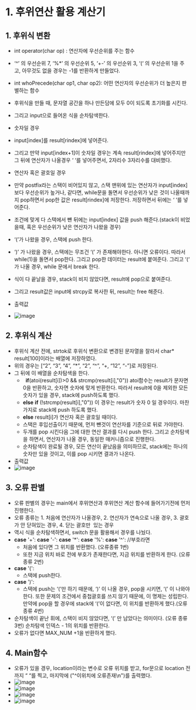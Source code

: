 # 1. 후위연산 활용 계산기

## 1. 후위식 변환

- int operator(char op) : 연산자에 우선순위를 주는 함수
- ‘^’ 의 우선순위 7, ‘%\*’ 의 우선순위 5, ‘+-’ 의 우선순위 3, ‘(‘ 의 우선순위 1을 주고, 아무것도 없을 경우는 -1를 반환하게 만들었다.

- int whoPrecede(char op1, char op2): 어떤 연산자의 우선순위가 더 높은지 판별하는 함수
- 후위식을 만들 때, 문자열 공간을 하나 만든담에 모두 0이 되도록 초기화를 시킨다.
- 그리고 input으로 들어온 식을 순차탐색한다.
- 숫자일 경우
- input[index]를 result[rindex]에 넣어준다.
- 그리고 만약 input[index+1]이 숫자일 경우는 계속 result[rindex]에 넣어주지만 그 뒤에 연산자가 나올경우 ‘ ‘를 넣어주면서, 2자리수 3자리수를 대비했다.
- 연산자 혹은 괄호일 경우
- 만약 postfix라는 스택이 비어있지 않고, 스택 맨위에 있는 연산자가 input[index]보다 우선순위가 높거나, 같다면, while문을 돌면서 우선순위가 낮은 것이 나올때까지 pop하면서 pop한 값은 result[rindex]에 저장한다. 저장하면서 뒤에는 ‘ ‘를 넣어준다.
- 조건에 맞게 다 스택에서 뺸 뒤에는 input[index] 값을 push 해준다.(stack이 비었을때, 혹은 우선순위가 낮은 연산자가 나왔을 경우)
- ‘(’가 나왔을 경우, 스택에 push 한다.
- ‘)’ 가 나왔을 경우, 스택에는 무조건 ‘(’ 가 존재해야한다. 아니면 오류이다. 따라서 while(1)을 돌면서 pop한다. 그리고 pop한 데이터는 result에 붙여준다. 그리고 ‘(‘ 가 나올 경우, while 문에서 break 한다.
- 식이 다 끝날을 경우, stack이 비지 않았다면, result에 pop으로 붙여준다.
- 그리고 result값은 input에 strcpy로 복사한 뒤, result는 free 해준다.
- 출력값
-  ![image](https://user-images.githubusercontent.com/63644587/116431865-20d5d980-a883-11eb-8cfc-4fc3e5dfc553.png)



## 2. 후위식 계산

- 후위식 계산 전에, strtok로 후위식 변환으로 변경된 문자열을 잘라서 char\* result[100]이라는 배열에 저장하였다.
- 위의 경우는 [“2”, “3”, “4”, “\*”, “2”, “^”, “+, “12”, “-”]로 저장된다.
- 그 뒤에 이 배열을 순차탐색을 한다.
  - ` `**if**(atoi(result[i])>0 && strcmp(result[i],"0")) atoi함수는 result가 문자면 0을 반환하고, 숫자면 숫자에 맞게 반환한다. 따라서 result에 0을 제외한 모든 숫자가 있을 경우, stack에 push하도록 했다.
  - **else** **if** (!strcmp(result[i],"0")) 이 경우는 result가 숫자 0 일 경우이다. 마찬가지로 stack에 push 하도록 했다.
  - **else** result[i]가 연산자 혹은 괄호일 때이다.
  - 스택은 후입선출이기 때문에, 먼저 뺸것이 연산자를 기준으로 뒤로 가야한다. 
  - 두개를 pop 시킨다음 그에 대한 연산 결과를 다시 push 한다. 그리고 순차탐색을 하면서, 연산자가 나올 경우, 동일한 매커니즘으로 진행한다.
  - 순차탐색이 완료될 경우, 모든 연산이 끝났음을 의미하므로, stack에는 하나의 숫자만 있을 것이고, 이를 pop 시키면 결과가 나온다.
- 출력값
- ![image](https://user-images.githubusercontent.com/63644587/116431900-292e1480-a883-11eb-973a-f703fb405bb0.png)






## 3. 오류 판별

- 오류 판별의 경우는 main에서 후위연산과 후위연산 계산 함수에 들어가기전에 먼저 진행한다.
- 오류 종류는 1. 처음에 연산자가 나올경우, 2. 연산자가 연속으로 나올 경우, 3. 괄호가 안 닫혀있는 경우, 4. 닫는 괄호만  있는 경우
- 역시 식을 순차탐색하면서, switch 문을 활용해서 경우를 나눴다.
- **case** '+': **case** '-': **case** '\*': **case** '%': **case** '^': //부호라면
  - 처음에 있다면 그 위치를 반환했다. (오류종류 1번)
  - 또한 지금 위치 바로 전에 부호가 존재한다면, 지금 위치를 반환하게 한다. (오류종류 2번)
- **case** '(': 
  - 스택에 push한다. 
- **case** ')': 
  - 스택에 push는 ‘(’만 하기 때문에, ‘)’ 이 나올 경우, pop을 시키면, ‘(’ 이 나와야한다. 또한 문제의 조건에서 중첩괄호를 쓰지 않기 때문에, 이 명제는 성립한다. 만약에 pop을 할 경우에 stack에 ‘(’이 없다면, 이 위치를 반환하게 했다.(오류종류 4번) 
- 순차탐색이 끝난 휘에, 스택이 비지 않았다면, ‘(’ 만 남았다는 의미이다. (오류 종류 3번) 순차탐색 인덱스 - 1의 위치를 반환한다.
- 오류가 없다면 MAX\_NUM +1을 반환하게 했다.


## 4. Main함수

- 오류가 있을 경우, location이라는 변수로 오류 위치를 받고, for문으로 location 전까지 “ “를 찍고, 마지막에 ("^이위치에 오류존재\n")를 출력했다.
-  ![image](https://user-images.githubusercontent.com/63644587/116432002-406d0200-a883-11eb-83c2-5ae6d1a90311.png)
-  ![image](https://user-images.githubusercontent.com/63644587/116432021-44008900-a883-11eb-8b98-3cf574d6239f.png)
-  ![image](https://user-images.githubusercontent.com/63644587/116432042-46fb7980-a883-11eb-8198-238725d15a68.png)
-  ![image](https://user-images.githubusercontent.com/63644587/116432054-4a8f0080-a883-11eb-9c53-b32913175975.png)

